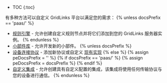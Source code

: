 * TOC
{:toc}

有多种方法可以自定义 GridLinks 平台以满足您的需求：
{% unless docsPrefix == 'paas/' %}
 - [规则引擎](/docs/{{docsPrefix}}user-guide/contribution/rule-node-development/) - 允许创建自定义规则节点并将它们添加到您的 GridLinks 服务器实例。
{% endunless %}
 - [小部件库](/docs/{{docsPrefix}}user-guide/contribution/widgets-development/) - 允许开发新的小部件。
{% unless docsPrefix %}
 - [设备连接协议](/docs/reference/protocols/) - 添加新协议或自定义 [现有实现](https://github.com/thingsboard/thingsboard/tree/master/transport)
{% else %}
{% assign peDocsPrefix = '' %}
{% if docsPrefix == 'paas/' %}
{% assign peDocsPrefix = docsPrefix %}
{% endif %}
 - [自定义集成](/docs/{{peDocsPrefix}}user-guide/integrations/custom/) - 允许创建具有自定义配置的集成，该集成将使用任何传输协议与您的设备进行通信。
{% endunless %}